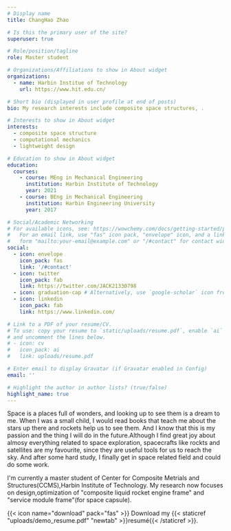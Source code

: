 ```yaml
---
# Display name
title: ChangHao Zhao

# Is this the primary user of the site?
superuser: true

# Role/position/tagline
role: Master student

# Organizations/Affiliations to show in About widget
organizations:
  - name: Harbin Institue of Technology
    url: https://www.hit.edu.cn/

# Short bio (displayed in user profile at end of posts)
bio: My research interests include composite space structures, .

# Interests to show in About widget
interests:
  - composite space structure
  - computational mechanics
  - lightweight design 

# Education to show in About widget
education:
  courses:
    - course: MEng in Mechanical Engineering
      institution: Harbin Institute of Technology
      year: 2021
    - course: BEng in Mechanical Engineering
      institution: Harbin Engineering University
      year: 2017

# Social/Academic Networking
# For available icons, see: https://wowchemy.com/docs/getting-started/page-builder/#icons
#   For an email link, use "fas" icon pack, "envelope" icon, and a link in the
#   form "mailto:your-email@example.com" or "/#contact" for contact widget.
social:
  - icon: envelope
    icon_pack: fas
    link: '/#contact'
  - icon: twitter
    icon_pack: fab
    link: https://twitter.com/JACK21330798
  - icon: graduation-cap # Alternatively, use `google-scholar` icon from `ai` icon pack
  - icon: linkedin
    icon_pack: fab
    link: https://www.linkedin.com/

# Link to a PDF of your resume/CV.
# To use: copy your resume to `static/uploads/resume.pdf`, enable `ai` icons in `params.toml`,
# and uncomment the lines below.
# - icon: cv
#   icon_pack: ai
#   link: uploads/resume.pdf

# Enter email to display Gravatar (if Gravatar enabled in Config)
email: ''

# Highlight the author in author lists? (true/false)
highlight_name: true
---
```


Space is a places full of wonders, and looking up to see them is a dream to me. When I was a small child, I would read books that teach me about the stars up there and rockets help us to see them. And I know that this is my passion and the thing I will do in the future.Although I find great joy about almosy everything related to space exploration, spacecrafts like rockts and satellites are my favourite, since they are useful tools for us to reach the sky. And after some hard study, I finally get in space related field and could do some work.

I'm currently a master student of Center for Composite Metrials and Structures(CCMS),Harbin Institute of Technology. My research now focuses on design,optimization of "composite liquid rocket engine frame" and "service module frame"(for space capsule).

{{< icon name="download" pack="fas" >}} Download my {{< staticref "uploads/demo_resume.pdf" "newtab" >}}resumé{{< /staticref >}}.
